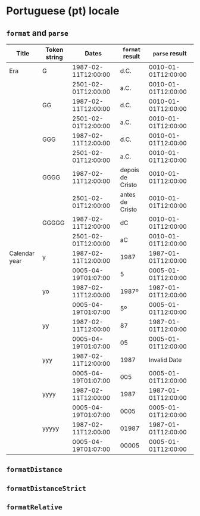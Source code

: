 # Portuguese (pt) locale

## `format` and `parse`

| Title | Token string | Dates | `format` result | `parse` result |
|-------|--------------|-------|-------------------|------------------|
| Era | G | 1987-02-11T12:00:00 | d.C. | 0010-01-01T12:00:00 |
| | | 2501-02-01T12:00:00 | a.C. | 0010-01-01T12:00:00 |
| | GG | 1987-02-11T12:00:00 | d.C. | 0010-01-01T12:00:00 |
| | | 2501-02-01T12:00:00 | a.C. | 0010-01-01T12:00:00 |
| | GGG | 1987-02-11T12:00:00 | d.C. | 0010-01-01T12:00:00 |
| | | 2501-02-01T12:00:00 | a.C. | 0010-01-01T12:00:00 |
| | GGGG | 1987-02-11T12:00:00 | depois de Cristo | 0010-01-01T12:00:00 |
| | | 2501-02-01T12:00:00 | antes de Cristo | 0010-01-01T12:00:00 |
| | GGGGG | 1987-02-11T12:00:00 | dC | 0010-01-01T12:00:00 |
| | | 2501-02-01T12:00:00 | aC | 0010-01-01T12:00:00 |
| Calendar year | y | 1987-02-11T12:00:00 | 1987 | 1987-01-01T12:00:00 |
| | | 0005-04-19T01:07:00 | 5 | 0005-01-01T12:00:00 |
| | yo | 1987-02-11T12:00:00 | 1987º | 1987-01-01T12:00:00 |
| | | 0005-04-19T01:07:00 | 5º | 0005-01-01T12:00:00 |
| | yy | 1987-02-11T12:00:00 | 87 | 1987-01-01T12:00:00 |
| | | 0005-04-19T01:07:00 | 05 | 0005-01-01T12:00:00 |
| | yyy | 1987-02-11T12:00:00 | 1987 | Invalid Date |
| | | 0005-04-19T01:07:00 | 005 | 0005-01-01T12:00:00 |
| | yyyy | 1987-02-11T12:00:00 | 1987 | 1987-01-01T12:00:00 |
| | | 0005-04-19T01:07:00 | 0005 | 0005-01-01T12:00:00 |
| | yyyyy | 1987-02-11T12:00:00 | 01987 | 1987-01-01T12:00:00 |
| | | 0005-04-19T01:07:00 | 00005 | 0005-01-01T12:00:00 |

## `formatDistance`

## `formatDistanceStrict`

## `formatRelative`
